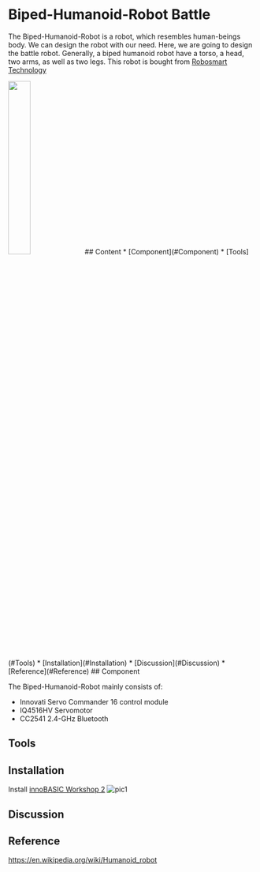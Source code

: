 # Biped-Humanoid-Robot Battle

The Biped-Humanoid-Robot is a robot, which resembles human-beings body. We can design the robot with our need. Here, we are going to design the battle robot. Generally, a biped humanoid robot have a torso, a head, two arms, as well as two legs. This robot is bought from [Robosmart Technology](http://robosmart.com.tw/zh-tw/classes_con.php?id=NDU=)

<img src="https://github.com/christw16/Biped-Humanoid-Robot-Battle/blob/master/img/3.jpg" width="30%" height="30%">
## Content
  * [Component](#Component)
  * [Tools](#Tools)
  * [Installation](#Installation)
  * [Discussion](#Discussion)
  * [Reference](#Reference)
## Component

The Biped-Humanoid-Robot mainly consists of:
 * Innovati Servo Commander 16 control module
 * IQ4516HV Servomotor
 * CC2541 2.4-GHz Bluetooth
## Tools




## Installation

Install [innoBASIC Workshop 2](http://www.innovati.com.tw/website/down/html/?113.html)
![pic1](https://github.com/christw16/Biped-Humanoid-Robot-Battle/blob/master/img/1.jpg)




## Discussion
## Reference

https://en.wikipedia.org/wiki/Humanoid_robot










